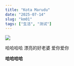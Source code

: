 ```yaml
---
title: "Kota Marudu"
date: "2025-07-14"
slug: "km01"
tags: ["生活", "测试"]
---
```

![](https://prod-files-secure.s3.us-west-2.amazonaws.com/112d0858-5090-4d34-a606-b75eb8d65fd2/c7b45876-473c-4fb6-85d3-cb84a84bfc51/1000201235.jpg?X-Amz-Algorithm=AWS4-HMAC-SHA256&X-Amz-Content-Sha256=UNSIGNED-PAYLOAD&X-Amz-Credential=ASIAZI2LB466VYFRYUTE%2F20250725%2Fus-west-2%2Fs3%2Faws4_request&X-Amz-Date=20250725T065007Z&X-Amz-Expires=3600&X-Amz-Security-Token=IQoJb3JpZ2luX2VjEBcaCXVzLXdlc3QtMiJHMEUCIQD0PSyDyhxu6K7psNgTZr7UfYffnhykLK%2F0TRXJgednhwIgO3JjJiMeY4ENwPZs57wfIDgFV0j38V9UWDkuX1c3lnkq%2FwMIQBAAGgw2Mzc0MjMxODM4MDUiDKwGWKlTQyeNLV3FWSrcA%2Be4ukVVMcza1RCWu2bI1qgjDaVapv1NgBj9IqIw1x97DkMosSvEMBt%2FRZ%2FJ4fUcfQcAC2Es7j3OEIpaiXC3ivk8xfl3l7ktcxVuxg0tSd55oxelJHh20cG4Ve8ooSWc8fq5x%2Bj3Sg0RE6wIclk64I%2F8DuWUId6rB4nLpMdVezM2o1OgiplHX5i8a4xtVXB1DdaUBUPEzE3tmhy024sJZ%2BVSXNz8VOO4R94L0DVCSs3tbPu%2B5bgYZyETvaR5RrdMTMfnHJuwl%2BWNqxzfp6EiiTjpZvxzxKuptVcj%2BWBGR%2FpaHNEoqjcnEqG4LmHxNvFwnLdBi%2BOaOUh%2B0dPYS5F8EDYRiu0aRPiHqOVFjmQD3VVWCrIc6tCWmPKDHUw7%2FaDI4fjd4XE3XWq7rFCk%2FywVtXz4vYQfCmUwZpg88bW1%2B3sTXq7T3hfQX1e%2F7yvd8kIO2mr5uLuA7UlsHF5YnpN6zruo9et4lQDuG%2Bl03QGtFFCZ5VIVVpEVdPISm8%2FLC9YE8qCaaKZSGsVQY9x5tX%2FD4se2%2BHEMTiCQVWCRs2rtmviQ682c8BSU%2FKEdfgsxNGKEiipxHA9gzbhqtZEEKT%2FxYK9OF3mOBuBJXVoCFEI52tji5SxkMuhvCdryfRFRMOXMjMQGOqUBVvcelzMLswk7OiPRVkkLMyqDhRRcSDcM1hnIulHGOc2DtpDsyuALgZlVJ5iIfNX%2BAXsOPH5dN0hs6Kux%2BDeOEFVhQB18JBqUW18eMDANPXPgze0PdQbgpEeukPSVKchWKaq%2B6NUerJTjWUzJlcYeG7m8bQUnJ%2FoWtOA%2FXoJ7V6LgBniAufbcZgS008Fkh9aFESg2JEd6C8WhI1iBzbHhMimupx%2Fc&X-Amz-Signature=03b4ba866c40ca502b9380602e4f4272637a5118effe1fd1a07b47393db98dbc&X-Amz-SignedHeaders=host&x-amz-checksum-mode=ENABLED&x-id=GetObject)


哈哈哈哈  漂亮的好老婆  爱你爱你


**哈哈哈哈**

